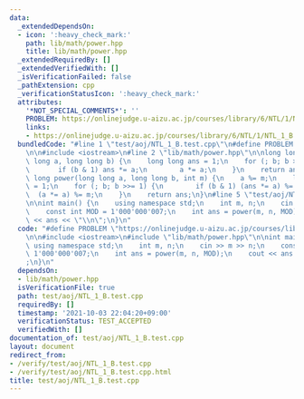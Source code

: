 ```yaml
---
data:
  _extendedDependsOn:
  - icon: ':heavy_check_mark:'
    path: lib/math/power.hpp
    title: lib/math/power.hpp
  _extendedRequiredBy: []
  _extendedVerifiedWith: []
  _isVerificationFailed: false
  _pathExtension: cpp
  _verificationStatusIcon: ':heavy_check_mark:'
  attributes:
    '*NOT_SPECIAL_COMMENTS*': ''
    PROBLEM: https://onlinejudge.u-aizu.ac.jp/courses/library/6/NTL/1/NTL_1_B
    links:
    - https://onlinejudge.u-aizu.ac.jp/courses/library/6/NTL/1/NTL_1_B
  bundledCode: "#line 1 \"test/aoj/NTL_1_B.test.cpp\"\n#define PROBLEM \"https://onlinejudge.u-aizu.ac.jp/courses/library/6/NTL/1/NTL_1_B\"\
    \n\n#include <iostream>\n#line 2 \"lib/math/power.hpp\"\n\nlong long power(long\
    \ long a, long long b) {\n    long long ans = 1;\n    for (; b; b >>= 1) {\n \
    \       if (b & 1) ans *= a;\n        a *= a;\n    }\n    return ans;\n}\n\nlong\
    \ long power(long long a, long long b, int m) {\n    a %= m;\n    long long ans\
    \ = 1;\n    for (; b; b >>= 1) {\n        if (b & 1) (ans *= a) %= m;\n      \
    \  (a *= a) %= m;\n    }\n    return ans;\n}\n#line 5 \"test/aoj/NTL_1_B.test.cpp\"\
    \n\nint main() {\n    using namespace std;\n    int m, n;\n    cin >> m >> n;\n\
    \    const int MOD = 1'000'000'007;\n    int ans = power(m, n, MOD);\n    cout\
    \ << ans << \"\\n\";\n}\n"
  code: "#define PROBLEM \"https://onlinejudge.u-aizu.ac.jp/courses/library/6/NTL/1/NTL_1_B\"\
    \n\n#include <iostream>\n#include \"lib/math/power.hpp\"\n\nint main() {\n   \
    \ using namespace std;\n    int m, n;\n    cin >> m >> n;\n    const int MOD =\
    \ 1'000'000'007;\n    int ans = power(m, n, MOD);\n    cout << ans << \"\\n\"\
    ;\n}\n"
  dependsOn:
  - lib/math/power.hpp
  isVerificationFile: true
  path: test/aoj/NTL_1_B.test.cpp
  requiredBy: []
  timestamp: '2021-10-03 22:04:20+09:00'
  verificationStatus: TEST_ACCEPTED
  verifiedWith: []
documentation_of: test/aoj/NTL_1_B.test.cpp
layout: document
redirect_from:
- /verify/test/aoj/NTL_1_B.test.cpp
- /verify/test/aoj/NTL_1_B.test.cpp.html
title: test/aoj/NTL_1_B.test.cpp
---
```

